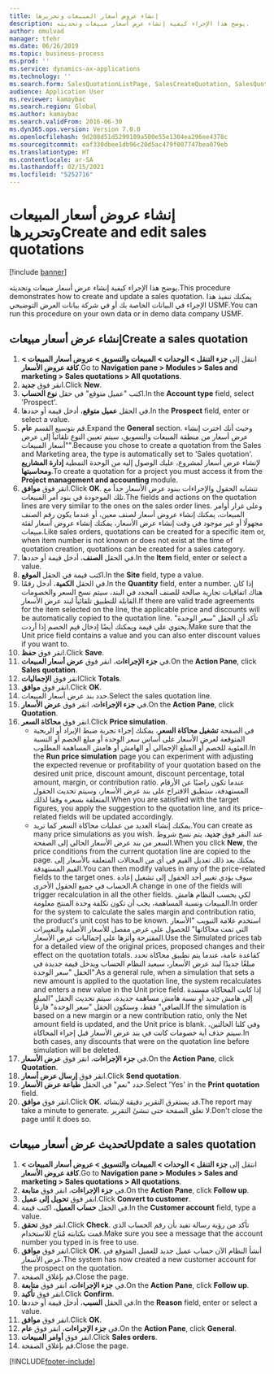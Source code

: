 ```yaml
---
title: إنشاء عروض أسعار المبيعات وتحريرها
description: يوضح هذا الإجراء كيفية إنشاء عرض أسعار مبيعات وتحديثه.
author: omulvad
manager: tfehr
ms.date: 06/26/2019
ms.topic: business-process
ms.prod: ''
ms.service: dynamics-ax-applications
ms.technology: ''
ms.search.form: SalesQuotationListPage, SalesCreateQuotation, SalesQuotationTable, SalesQuotationTotals, SalesQuotationPriceSimulation, SalesQuotationEditLines, SrsReportViewerForm, smmSetNumSeqIfManual, CustTable, SalesTable, CustQuotationConfirmationJournal, CustQuotationJournal, CustSalesLines, SalesQuotationCopying, SalesQuotationDeleteQuotations, SalesQuotationListPagePreviewPane, SalesQuotationTypeGroup
audience: Application User
ms.reviewer: kamaybac
ms.search.region: Global
ms.author: kamaybac
ms.search.validFrom: 2016-06-30
ms.dyn365.ops.version: Version 7.0.0
ms.openlocfilehash: 9d208d51d5299109a500e55e1304ea296ee4378c
ms.sourcegitcommit: eaf330dbee1db96c20d5ac479f007747bea079eb
ms.translationtype: HT
ms.contentlocale: ar-SA
ms.lasthandoff: 02/15/2021
ms.locfileid: "5252716"
---
```

# <a name="create-and-edit-sales-quotations"></a><span data-ttu-id="0e3fb-103">إنشاء عروض أسعار المبيعات وتحريرها</span><span class="sxs-lookup"><span data-stu-id="0e3fb-103">Create and edit sales quotations</span></span>

[!include [banner](../../includes/banner.md)]

<span data-ttu-id="0e3fb-104">يوضح هذا الإجراء كيفية إنشاء عرض أسعار مبيعات وتحديثه.</span><span class="sxs-lookup"><span data-stu-id="0e3fb-104">This procedure demonstrates how to create and update a sales quotation.</span></span> <span data-ttu-id="0e3fb-105">يمكنك تنفيذ هذا الإجراء في البيانات الخاصة بك أو في شركة بيانات العرض التوضيحي USMF.</span><span class="sxs-lookup"><span data-stu-id="0e3fb-105">You can run this procedure on your own data or in demo data company USMF.</span></span>


## <a name="create-a-sales-quotation"></a><span data-ttu-id="0e3fb-106">إنشاء عرض أسعار مبيعات</span><span class="sxs-lookup"><span data-stu-id="0e3fb-106">Create a sales quotation</span></span>
1. <span data-ttu-id="0e3fb-107">انتقل إلى **جزء التنقل > الوحدات > المبيعات والتسويق > عروض أسعار المبيعات > كافة عروض الأسعار‬**.</span><span class="sxs-lookup"><span data-stu-id="0e3fb-107">Go to **Navigation pane > Modules > Sales and marketing > Sales quotations > All quotations**.</span></span>
2. <span data-ttu-id="0e3fb-108">انقر فوق **جديد**.</span><span class="sxs-lookup"><span data-stu-id="0e3fb-108">Click **New**.</span></span>
3. <span data-ttu-id="0e3fb-109">اكتب "عميل متوقع" في حقل **نوع الحساب**.</span><span class="sxs-lookup"><span data-stu-id="0e3fb-109">In the **Account type** field, select 'Prospect'.</span></span>
4. <span data-ttu-id="0e3fb-110">في الحقل **عميل متوقع**، أدخل قيمة أو حددها.</span><span class="sxs-lookup"><span data-stu-id="0e3fb-110">In the **Prospect** field, enter or select a value.</span></span>
5. <span data-ttu-id="0e3fb-111">قم بتوسيع القسم **عام**.</span><span class="sxs-lookup"><span data-stu-id="0e3fb-111">Expand the **General** section.</span></span> <span data-ttu-id="0e3fb-112">وحيث أنك اخترت إنشاء عرض أسعار من منطقة المبيعات والتسويق، سيتم تعيين النوع تلقائياً إلى عرض "أسعار المبيعات".</span><span class="sxs-lookup"><span data-stu-id="0e3fb-112">Because you chose to create a quotation from the Sales and Marketing area, the type is automatically set to 'Sales quotation'.</span></span> <span data-ttu-id="0e3fb-113">لإنشاء عرض أسعار لمشروع، عليك الوصول إليه من الوحدة النمطية **إدارة المشاريع ومحاسبتها**.</span><span class="sxs-lookup"><span data-stu-id="0e3fb-113">To create a quotation for a project you must access it from the **Project management and accounting** module.</span></span>
6. <span data-ttu-id="0e3fb-114">انقر فوق **موافق**.</span><span class="sxs-lookup"><span data-stu-id="0e3fb-114">Click **OK**.</span></span> <span data-ttu-id="0e3fb-115">تتشابه الحقول والإجراءات ببنود عرض الأسعار جداً مع تلك الموجودة في بنود أمر المبيعات.</span><span class="sxs-lookup"><span data-stu-id="0e3fb-115">The fields and actions on the quotation lines are very similar to the ones on the sales order lines.</span></span>   <span data-ttu-id="0e3fb-116">وعلى غرار أوامر المبيعات، يمكنك إنشاء عروض أسعار لصنف معين، أو عندما يكون رقم الصنف مجهولًا أو غير موجود في وقت إنشاء عرض الأسعار، يمكنك إنشاء عروض أسعار لفئة مبيعات.</span><span class="sxs-lookup"><span data-stu-id="0e3fb-116">Like sales orders, quotations can be created for a specific item or, when item number is not known or does not exist at the time of quotation creation, quotations can be created for a sales category.</span></span>     
7. <span data-ttu-id="0e3fb-117">في الحقل **الصنف**، أدخل قيمة أو حددها.</span><span class="sxs-lookup"><span data-stu-id="0e3fb-117">In the **Item** field, enter or select a value.</span></span>
8. <span data-ttu-id="0e3fb-118">اكتب قيمة في الحقل **الموقع**.</span><span class="sxs-lookup"><span data-stu-id="0e3fb-118">In the **Site** field, type a value.</span></span>
9. <span data-ttu-id="0e3fb-119">في الحقل **الكمية**، أدخل رقمًا.</span><span class="sxs-lookup"><span data-stu-id="0e3fb-119">In the **Quantity** field, enter a number.</span></span> <span data-ttu-id="0e3fb-120">إذا كان هناك اتفاقيات تجارية صالحة للصنف المحدد في البند، سيتم نسخ السعر والخصومات القابلة للتطبيق تلقائياً لبند عرض الأسعار.</span><span class="sxs-lookup"><span data-stu-id="0e3fb-120">If there are valid trade agreements for the item selected on the line, the applicable price and discounts will be automatically copied to the quotation line.</span></span> <span data-ttu-id="0e3fb-121">تأكد أن الحقل "سعر الوحدة" يحتوي على قيمة ويمكنك أيضًا إدخال قيم الخصم إذا أردت.</span><span class="sxs-lookup"><span data-stu-id="0e3fb-121">Make sure that the Unit price field contains a value and you can also enter discount values if you want to.</span></span> 
10. <span data-ttu-id="0e3fb-122">انقر فوق **حفظ**.</span><span class="sxs-lookup"><span data-stu-id="0e3fb-122">Click **Save**.</span></span>
11. <span data-ttu-id="0e3fb-123">في **جزء الإجراءات**، انقر فوق **عرض أسعار المبيعات**.</span><span class="sxs-lookup"><span data-stu-id="0e3fb-123">On the **Action Pane**, click **Sales quotation**.</span></span>
12. <span data-ttu-id="0e3fb-124">انقر فوق **الإجماليات**</span><span class="sxs-lookup"><span data-stu-id="0e3fb-124">Click **Totals**.</span></span>
13. <span data-ttu-id="0e3fb-125">انقر فوق **موافق**.</span><span class="sxs-lookup"><span data-stu-id="0e3fb-125">Click **OK**.</span></span>
14. <span data-ttu-id="0e3fb-126">حدد بند عرض أسعار المبيعات.</span><span class="sxs-lookup"><span data-stu-id="0e3fb-126">Select the sales quotation line.</span></span>
15. <span data-ttu-id="0e3fb-127">في **جزء الإجراءات**، انقر فوق **عرض الأسعار**.</span><span class="sxs-lookup"><span data-stu-id="0e3fb-127">On the **Action Pane**, click **Quotation**.</span></span>
16. <span data-ttu-id="0e3fb-128">انقر فوق **محاكاة السعر**.</span><span class="sxs-lookup"><span data-stu-id="0e3fb-128">Click **Price simulation**.</span></span>
    - <span data-ttu-id="0e3fb-129">في الصفحة **تشغيل محاكاة السعر**، يمكنك إجراء تجربة ضبط الإيراد أو الربحية المتوقعة لعرض الأسعار على أساس سعر الوحدة أو مبلغ الخصم أو النسبة المئوية للخصم أو المبلغ الإجمالي أو الهامش أو هامش المساهمة المطلوب.</span><span class="sxs-lookup"><span data-stu-id="0e3fb-129">In the **Run price simulation** page you can experiment with adjusting the expected revenue or profitability of your quotation based on the desired unit price, discount amount, discount percentage, total amount, margin, or contribution ratio.</span></span> <span data-ttu-id="0e3fb-130">عندما تكون راضيًا عن الأرقام المستهدفة، ستطبق الاقتراح على بند عرض الأسعار، وسيتم تحديث الحقول المتعلقة بسعره وفقا لذلك.</span><span class="sxs-lookup"><span data-stu-id="0e3fb-130">When you are satisfied with the target figures, you apply the suggestion to the quotation line, and its price-related fields will be updated accordingly.</span></span>  
    - <span data-ttu-id="0e3fb-131">يمكنك إنشاء العديد من عمليات محاكاة السعر كما تريد.</span><span class="sxs-lookup"><span data-stu-id="0e3fb-131">You can create as many price simulations as you wish.</span></span> <span data-ttu-id="0e3fb-132">عند النقر فوق **جديد**، يتم نسخ شروط السعر من بند عرض الأسعار الحالي إلى الصفحة.</span><span class="sxs-lookup"><span data-stu-id="0e3fb-132">When you click **New**, the price conditions from the current quotation line are copied to the page.</span></span> <span data-ttu-id="0e3fb-133">يمكنك بعد ذلك تعديل القيم في أي من المجالات المتعلقة بالأسعار إلى القيم المستهدفة.</span><span class="sxs-lookup"><span data-stu-id="0e3fb-133">You can then modify values in any of the price-related fields to the target ones.</span></span> <span data-ttu-id="0e3fb-134">سوف يؤدي تغيير أحد الحقول إلى تشغيل إعادة الحساب في جميع الحقول الأخرى.</span><span class="sxs-lookup"><span data-stu-id="0e3fb-134">A change in one of the fields will trigger recalculation in all the other fields.</span></span> <span data-ttu-id="0e3fb-135">لكي يحسب النظام هامش المبيعات ونسبة المساهمة، يجب أن تكون تكلفة وحدة المنتج معلومة.</span><span class="sxs-lookup"><span data-stu-id="0e3fb-135">In order for the system to calculate the sales margin and contribution ratio, the product's unit cost has to be known.</span></span> <span data-ttu-id="0e3fb-136">استخدم علامة التبويب "الأسعار التي تمت محاكاتها" للحصول على عرض مفصل للأسعار الأصلية والتغييرات المقترحة وأثرها على إجماليات عرض الأسعار.</span><span class="sxs-lookup"><span data-stu-id="0e3fb-136">Use the Simulated prices tab for a detailed view of the original prices, proposed changes and their effect on the quotation totals.</span></span> <span data-ttu-id="0e3fb-137">كقاعدة عامة، عندما يتم تطبيق محاكاة تحدد مبلغًا جديدًا لبند عرض الأسعار، سيعيد النظام الحساب ويدخل قيمة جديدة في الحقل "سعر الوحدة".</span><span class="sxs-lookup"><span data-stu-id="0e3fb-137">As a general rule, when a simulation that sets a new amount is applied to the quotation line, the system recalculates and enters a new value in the Unit price field.</span></span> <span data-ttu-id="0e3fb-138">إذا كانت المحاكاة مستندة إلى هامش جديد أو نسبة هامش مساهمة جديدة، سيتم تحديث الحقل "المبلغ الصافي" فقط، وستكون الحقل "سعر الوحدة" فارغاً.</span><span class="sxs-lookup"><span data-stu-id="0e3fb-138">If the simulation is based on a new margin or a new contribution ratio, only the Net amount field is updated, and the Unit price is blank.</span></span> <span data-ttu-id="0e3fb-139">وفي كلتا الحالتين، سيتم حذف أية خصومات كانت في بند عرض الأسعار قبل إجراء المحاكاة.</span><span class="sxs-lookup"><span data-stu-id="0e3fb-139">In both cases, any discounts that were on the quotation line before simulation will be deleted.</span></span>
17. <span data-ttu-id="0e3fb-140">في **جزء الإجراءات**، انقر فوق **عرض الأسعار**.</span><span class="sxs-lookup"><span data-stu-id="0e3fb-140">On the **Action Pane**, click **Quotation**.</span></span>
18. <span data-ttu-id="0e3fb-141">انقر فوق **إرسال عرض أسعار**.</span><span class="sxs-lookup"><span data-stu-id="0e3fb-141">Click **Send quotation**.</span></span>
19. <span data-ttu-id="0e3fb-142">حدد "نعم" في الحقل **طباعة عرض الأسعار**.</span><span class="sxs-lookup"><span data-stu-id="0e3fb-142">Select 'Yes' in the **Print quotation** field.</span></span>
20. <span data-ttu-id="0e3fb-143">انقر فوق **موافق**.</span><span class="sxs-lookup"><span data-stu-id="0e3fb-143">Click **OK**.</span></span> <span data-ttu-id="0e3fb-144">قد يستغرق التقرير دقيقة لإنشائه.</span><span class="sxs-lookup"><span data-stu-id="0e3fb-144">The report may take a minute to generate.</span></span> <span data-ttu-id="0e3fb-145">لا تغلق الصفحة حتى تنشئَ التقرير.</span><span class="sxs-lookup"><span data-stu-id="0e3fb-145">Don't close the page until it does so.</span></span>

## <a name="update-a-sales-quotation"></a><span data-ttu-id="0e3fb-146">تحديث عرض أسعار مبيعات</span><span class="sxs-lookup"><span data-stu-id="0e3fb-146">Update a sales quotation</span></span>
1. <span data-ttu-id="0e3fb-147">انتقل إلى **جزء التنقل > الوحدات > المبيعات والتسويق > عروض أسعار المبيعات > كافة عروض الأسعار‬**.</span><span class="sxs-lookup"><span data-stu-id="0e3fb-147">Go to **Navigation pane > Modules > Sales and marketing > Sales quotations > All quotations**.</span></span>
2. <span data-ttu-id="0e3fb-148">في **جزء الإجراءات**، انقر فوق **متابعة**.</span><span class="sxs-lookup"><span data-stu-id="0e3fb-148">On the **Action Pane**, click **Follow up**.</span></span>
3. <span data-ttu-id="0e3fb-149">انقر فوق **تحويل إلى عميل**.</span><span class="sxs-lookup"><span data-stu-id="0e3fb-149">Click **Convert to customer**.</span></span>
4. <span data-ttu-id="0e3fb-150">في الحقل **حساب العميل**، اكتب قيمة.</span><span class="sxs-lookup"><span data-stu-id="0e3fb-150">In the **Customer account** field, type a value.</span></span>
5. <span data-ttu-id="0e3fb-151">انقر فوق **تحقق**.</span><span class="sxs-lookup"><span data-stu-id="0e3fb-151">Click **Check**.</span></span> <span data-ttu-id="0e3fb-152">تأكد من رؤية رسالة تفيد بأن رقم الحساب الذي قمت بكتابته مُتاح للاستخدام.</span><span class="sxs-lookup"><span data-stu-id="0e3fb-152">Make sure you see a message that the account number you typed in is free to use.</span></span>  
6. <span data-ttu-id="0e3fb-153">انقر فوق **موافق**.</span><span class="sxs-lookup"><span data-stu-id="0e3fb-153">Click **OK**.</span></span> <span data-ttu-id="0e3fb-154">أنشأ النظام الآن حساب عميل جديد للعميل المتوقع في عرض الأسعار.</span><span class="sxs-lookup"><span data-stu-id="0e3fb-154">The system has now created a new customer account for the prospect on the quotation.</span></span>  
7. <span data-ttu-id="0e3fb-155">قم بإغلاق الصفحة.</span><span class="sxs-lookup"><span data-stu-id="0e3fb-155">Close the page.</span></span>
8. <span data-ttu-id="0e3fb-156">في **جزء الإجراءات**، انقر فوق **متابعة**.</span><span class="sxs-lookup"><span data-stu-id="0e3fb-156">On the **Action Pane**, click **Follow up**.</span></span>
9. <span data-ttu-id="0e3fb-157">انقر فوق **تأكيد**.</span><span class="sxs-lookup"><span data-stu-id="0e3fb-157">Click **Confirm**.</span></span>
10. <span data-ttu-id="0e3fb-158">في الحقل **السبب**، أدخل قيمة أو حددها.</span><span class="sxs-lookup"><span data-stu-id="0e3fb-158">In the **Reason** field, enter or select a value.</span></span>
11. <span data-ttu-id="0e3fb-159">انقر فوق **موافق**.</span><span class="sxs-lookup"><span data-stu-id="0e3fb-159">Click **OK**.</span></span>
12. <span data-ttu-id="0e3fb-160">في **جزء الإجراءات**، انقر فوق **عام**.</span><span class="sxs-lookup"><span data-stu-id="0e3fb-160">On the **Action Pane**, click **General**.</span></span>
13. <span data-ttu-id="0e3fb-161">انقر فوق **أوامر المبيعات**.</span><span class="sxs-lookup"><span data-stu-id="0e3fb-161">Click **Sales orders**.</span></span>
14. <span data-ttu-id="0e3fb-162">قم بإغلاق الصفحة.</span><span class="sxs-lookup"><span data-stu-id="0e3fb-162">Close the page.</span></span>



[!INCLUDE[footer-include](../../../includes/footer-banner.md)]